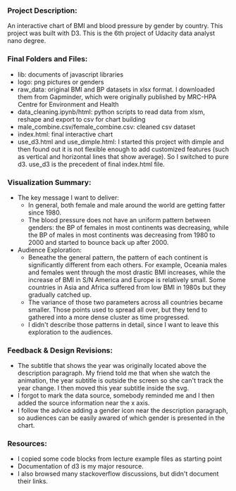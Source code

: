 ### Project Description:
An interactive chart of BMI and blood pressure by gender by country. This project was built with D3. This is the 6th project of Udacity data analyst nano degree.

### Final Folders and Files:
- lib: documents of javascript libraries
- logo: png pictures or genders
- raw_data: original BMI and BP datasets in xlsx format. I downloaded them from Gapminder, which were originally published by MRC-HPA Centre for Environment and Health
- data_cleaning.ipynb/html: python scripts to read data from xlsm, reshape and export to csv for chart building
- male_combine.csv/female_combine.csv: cleaned csv dataset 
- index.html: final interactive chart
- use_d3.html and use_dimple.html: I started this project with dimple and then found out it is not flexible enough to add customized features (such as vertical and horizontal lines that show average). So I switched to pure d3. use_d3 is the precedent of final index.html file. 


### Visualization Summary:
- The key message I want to deliver: 
	- In general, both female and male around the world are getting fatter since 1980. 
	- The blood pressure does not have an uniform pattern between genders: the BP of females in most continents was decreasing, while the BP of males in most continents was decreasing from 1980 to 2000 and started to bounce back up after 2000.
- Audience Exploration:
	- Beneathe the general pattern, the pattern of each continent is significantly different from each others. For example, Oceania males and females went through the most drastic BMI increases, while the increase of BMI in S/N America and Europe is relatively small. Some countries in Asia and Africa suffered from low BMI in 1980s but they gradually catched up. 
	- The variance of those two parameters across all countries became smaller. Those points used to spread all over, but they tend to gathered into a more dense cluster as time progressed.
	- I didn't describe those patterns in detail, since I want to leave this exploration to the audiences.     

### Feedback & Design Revisions:
- The subtitle that shows the year was originally located above the description paragraph. My friend told me that when she watch the animation, the year subtitle is outside the screen so she can't track the year change. I then moved this year subtitle inside the svg.
- I forgot to mark the data source, somebody reminded me and I then added the source information near the x axis.
- I follow the advice adding a gender icon near the description paragraph, so audiences can be easily awared of which gender is presented in the chart. 

### Resources:
- I copied some code blocks from lecture example files as starting point
- Documentation of d3 is my major resource. 
- I also browsed many stackoverflow discussions, but didn't document their links.
